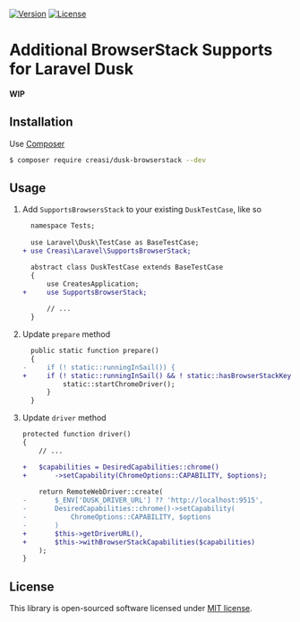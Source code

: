 [![Version](https://img.shields.io/packagist/v/creasi/dusk-browserstack?style=flat-square)](https://packagist.org/packages/creasi/dusk-browserstack)
[![License](https://img.shields.io/packagist/l/creasi/dusk-browserstack?style=flat-square)](https://github.com/creasico/laravel-dusk-browserstack/blob/master/LICENSE)

# Additional BrowserStack Supports for Laravel Dusk

**WIP**

## Installation

Use [Composer](https://getcomposer.org/)

```bash
$ composer require creasi/dusk-browserstack --dev
```

## Usage

1. Add `SupportsBrowsersStack` to your existing `DuskTestCase`, like so

   ```diff
     namespace Tests;
  
     use Laravel\Dusk\TestCase as BaseTestCase;
   + use Creasi\Laravel\SupportsBrowserStack;
   
     abstract class DuskTestCase extends BaseTestCase
     {
         use CreatesApplication;
   +     use SupportsBrowserStack;
  
         // ...
     }
   ```

2. Update `prepare` method

   ```diff
     public static function prepare()
     {
   -     if (! static::runningInSail()) {
   +     if (! static::runningInSail() && ! static::hasBrowserStackKey()) {
             static::startChromeDriver();
         }
     }
   ```

3. Update `driver` method

     ```diff
     protected function driver()
     {
         // ...

    +   $capabilities = DesiredCapabilities::chrome()
    +       ->setCapability(ChromeOptions::CAPABILITY, $options);
         
         return RemoteWebDriver::create(
    -       $_ENV['DUSK_DRIVER_URL'] ?? 'http://localhost:9515',
    -       DesiredCapabilities::chrome()->setCapability(
    -           ChromeOptions::CAPABILITY, $options
    -       )
    +       $this->getDriverURL(),
    +       $this->withBrowserStackCapabilities($capabilities)
         );
     }
     ```
## License

This library is open-sourced software licensed under [MIT license](LICENSE).
